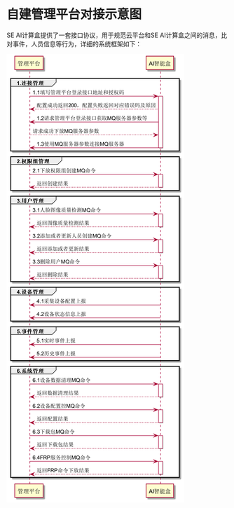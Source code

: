 # 自建管理平台对接示意图

SE AI计算盒提供了一套接口协议，用于规范云平台和SE AI计算盒之间的消息，比对事件，人员信息等行为，详细的系统框架如下：

![](../../../../imgs/guan_li_ping_tai_shi_yi.png)



